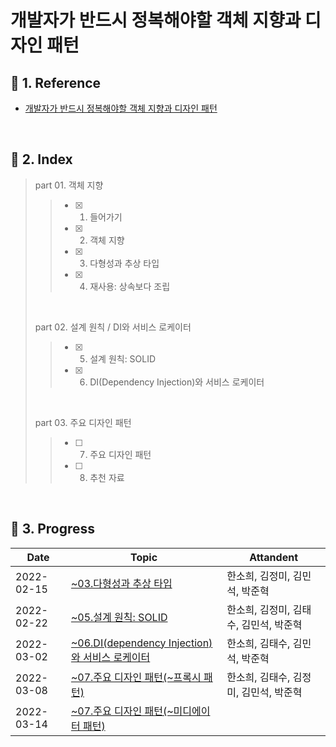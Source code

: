 # 개발자가 반드시 정복해야할 객체 지향과 디자인 패턴

## :blue_book: 1. Reference
- [개발자가 반드시 정복해야할 객체 지향과 디자인 패턴](http://www.kyobobook.co.kr/product/detailViewKor.laf?mallGb=KOR&ejkGb=KOR&barcode=9788969090010)
<br/>

## :pushpin: 2. Index
> part 01. 객체 지향
>> - [x] 1. 들어가기 
>> - [x] 2. 객체 지향
>> - [x] 3. 다형성과 추상 타입
>> - [x] 4. 재사용: 상속보다 조립
> <br/>
>
> part 02. 설계 원칙 / DI와 서비스 로케이터
>> - [x] 05. 설계 원칙: SOLID
>> - [x] 06. DI(Dependency Injection)와 서비스 로케이터
> <br/>
>
> part 03. 주요 디자인 패턴
>> - [ ] 07. 주요 디자인 패턴
>> - [ ] 08. 추천 자료
<br/>

## :couple: 3. Progress
|Date|Topic|Attandent|
|------|---|---|
|2022-02-15|[~03.다형성과 추상 타입](https://github.com/dheldh77/groupstudy_samsung_mechatronics_RnD/blob/master/oop_design_patterns/2022_02_15/2022_02_15.md)|한소희, 김정미, 김민석, 박준혁|
|2022-02-22|[~05.설계 원칙: SOLID](https://github.com/dheldh77/groupstudy_samsung_mechatronics_RnD/blob/master/oop_design_patterns/2022_02_22/2022_02_22.md)|한소희, 김정미, 김태수, 김민석, 박준혁|
|2022-03-02|[~06.DI(dependency Injection)와 서비스 로케이터](https://github.com/dheldh77/groupstudy_samsung_mechatronics_RnD/blob/master/oop_design_patterns/2022_03_02/2022_03_02.md)|한소희, 김태수, 김민석, 박준혁|
|2022-03-08|[~07.주요 디자인 패턴(~프록시 패턴)](https://github.com/dheldh77/groupstudy_samsung_mechatronics_RnD/blob/master/oop_design_patterns/2022_03_08/2022_03_08.md)|한소희, 김태수, 김정미, 김민석, 박준혁|
|2022-03-14|[~07.주요 디자인 패턴(~미디에이터 패턴)](https://github.com/dheldh77/groupstudy_samsung_mechatronics_RnD/blob/master/oop_design_patterns/2022_03_14/2022_03_14.md)||
